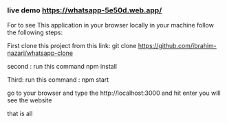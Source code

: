 ### live demo <a href="https://whatsapp-5e50d.web.app/" target="_blank">https://whatsapp-5e50d.web.app/</a>

For to see This application in your browser locally in your machine follow the  following steps:

First clone this project from this link: git clone https://github.com/ibrahim-nazari/whatsapp-clone

second : run this command npm install

Third: run this command : npm start

go to your browser and type the http://localhost:3000 and hit enter you will see the website

that is all

